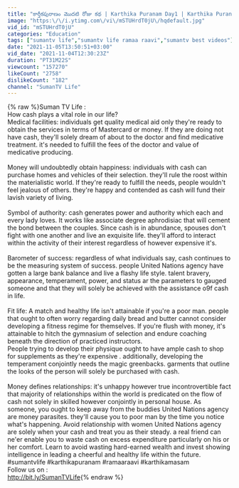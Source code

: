 ```yaml
---
title: "కార్తీకపురాణం మొదటి రోజు కథ | Karthika Puranam Day1 | Karthika Puranam by Ramaa Raavi | SumanTV Life"
image: "https:\/\/i.ytimg.com\/vi\/mSTUHrdT0jU\/hqdefault.jpg"
vid_id: "mSTUHrdT0jU"
categories: "Education"
tags: ["sumantv life","sumantv life ramaa raavi","sumantv best videos"]
date: "2021-11-05T13:50:51+03:00"
vid_date: "2021-11-04T12:30:23Z"
duration: "PT31M22S"
viewcount: "157270"
likeCount: "2758"
dislikeCount: "182"
channel: "SumanTV Life"
---
```

{% raw %}Suman TV Life :<br />How cash plays a vital role in our life?<br />Medical facilities: individuals get quality medical aid only they're ready to obtain the services in terms of Mastercard or money. If they are doing not have cash, they'll solely dream of about to the doctor and find medicative treatment. it's needed to fulfill the fees of the doctor and value of medicative producing.<br /><br />Money will undoubtedly obtain happiness: individuals with cash can purchase homes and vehicles of their selection. they'll rule the roost within the materialistic world. If they're ready to fulfill the needs, people wouldn't feel jealous of others. they're happy and contended as cash will fund their lavish variety of living.<br /><br />Symbol of authority: cash generates power and authority which each and every lady loves. It works like associate degree aphrodisiac that will cement the bond between the couples. Since cash is in abundance, spouses don't fight with one another and live an exquisite life. they'll afford to interact within the activity of their interest regardless of however expensive  it's.<br /><br />Barometer of success: regardless of what individuals say, cash continues to be the measuring system of success. people United Nations agency have gotten a large bank balance and live a flashy life style. talent bravery, appearance, temperament, power, and status ar the parameters to gauged someone and that they will solely be achieved with the assistance o9f cash in life.<br /><br />Fit life: A match and healthy life isn't attainable if you're a poor man. people that ought to often worry regarding daily bread and butter cannot consider developing a fitness regime for themselves. If you're flush with money, it's attainable to hitch the gymnasium of selection and endure coaching beneath the direction of practiced instructors.<br />People trying to develop their physique ought to have ample cash to shop for supplements as they're expensive . additionally, developing the temperament conjointly needs the magic greenbacks. garments that outline the looks of the person will solely be purchased with cash.<br /><br />Money defines relationships: it's unhappy however true incontrovertible fact that majority of relationships within the world is predicated on the flow of cash not solely in skilled however conjointly in personal house. As someone, you ought to keep away from the buddies United Nations agency are money parasites. they'll cause you to poor man by the time you notice what's happening. Avoid relationship with women United Nations agency are solely when your cash and treat you as their steady. a real friend can ne'er enable you to waste cash on excess expenditure particularly on his or her comfort. Learn to avoid wasting hard-earned wealth and invest showing intelligence in leading a cheerful and healthy life within the future.<br />#sumantvlife #karthikapuranam #ramaaraavi #karthikamasam <br />Follow us on :<br /><a rel="nofollow" target="blank" href="http://bit.ly/SumanTVLife">http://bit.ly/SumanTVLife</a>{% endraw %}
